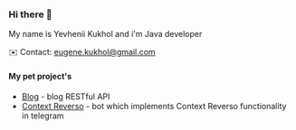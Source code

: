 ### Hi there 👋

My name is Yevhenii Kukhol and i'm Java developer

✉️ Contact: eugene.kukhol@gmail.com

#### My pet project's 

- [Blog](https://github.com/Eragoo/blog_bakcend) - blog RESTful API
- [Context Reverso](https://github.com/Eragoo/reversoContextBot) - bot which implements Context Reverso functionality in telegram
